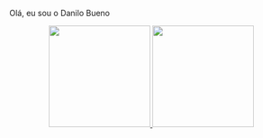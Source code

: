 Olá, eu sou o Danilo Bueno

<div align="center">
  <a href="https://github.com/danilobueno29">
  <img height="180em" src="https://github-readme-stats.vercel.app/api?username=danilobueno29&show_icons=true&theme=dracula&include_all_commits=true&count_private=true"/>
  <img height="180em" src="https://github-readme-stats.vercel.app/api/top-langs/?username=danilobueno29&layout=compact&langs_count=7&theme=dracula"/>
</div>
